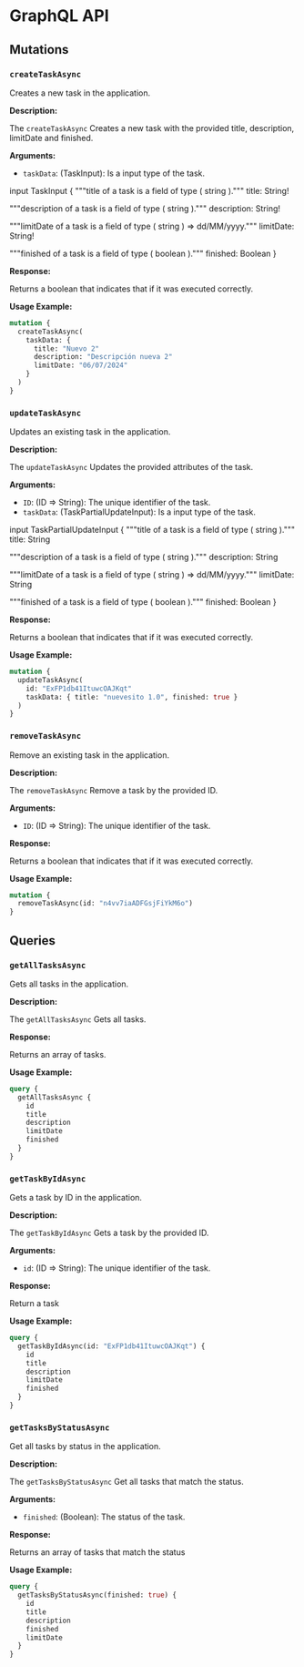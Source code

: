 # GraphQL API

## Mutations

### `createTaskAsync`

Creates a new task in the application.

**Description:**

The `createTaskAsync` Creates a new task with the provided title, description, limitDate and finished.

**Arguments:**

- `taskData`: (TaskInput): Is a input type of the task.

input TaskInput {
"""title of a task is a field of type ( string )."""
title: String!

"""description of a task is a field of type ( string )."""
description: String!

"""limitDate of a task is a field of type ( string ) => dd/MM/yyyy."""
limitDate: String!

"""finished of a task is a field of type ( boolean )."""
finished: Boolean
}

**Response:**

Returns a boolean that indicates that if it was executed correctly.

**Usage Example:**

```graphql
mutation {
  createTaskAsync(
    taskData: {
      title: "Nuevo 2"
      description: "Descripción nueva 2"
      limitDate: "06/07/2024"
    }
  )
}
```

### `updateTaskAsync`

Updates an existing task in the application.

**Description:**

The `updateTaskAsync` Updates the provided attributes of the task.

**Arguments:**

- `ID`: (ID => String): The unique identifier of the task.
- `taskData`: (TaskPartialUpdateInput): Is a input type of the task.

input TaskPartialUpdateInput {
"""title of a task is a field of type ( string )."""
title: String

"""description of a task is a field of type ( string )."""
description: String

"""limitDate of a task is a field of type ( string ) => dd/MM/yyyy."""
limitDate: String

"""finished of a task is a field of type ( boolean )."""
finished: Boolean
}

**Response:**

Returns a boolean that indicates that if it was executed correctly.

**Usage Example:**

```graphql
mutation {
  updateTaskAsync(
    id: "ExFP1db41ItuwcOAJKqt"
    taskData: { title: "nuevesito 1.0", finished: true }
  )
}
```

### `removeTaskAsync`

Remove an existing task in the application.

**Description:**

The `removeTaskAsync` Remove a task by the provided ID.

**Arguments:**

- `ID`: (ID => String): The unique identifier of the task.

**Response:**

Returns a boolean that indicates that if it was executed correctly.

**Usage Example:**

```graphql
mutation {
  removeTaskAsync(id: "n4vv7iaADFGsjFiYkM6o")
}
```

## Queries

### `getAllTasksAsync`

Gets all tasks in the application.

**Description:**

The `getAllTasksAsync` Gets all tasks.

**Response:**

Returns an array of tasks.

**Usage Example:**

```graphql
query {
  getAllTasksAsync {
    id
    title
    description
    limitDate
    finished
  }
}
```

### `getTaskByIdAsync`

Gets a task by ID in the application.

**Description:**

The `getTaskByIdAsync` Gets a task by the provided ID.

**Arguments:**

- `id`: (ID => String): The unique identifier of the task.

**Response:**

Return a task

**Usage Example:**

```graphql
query {
  getTaskByIdAsync(id: "ExFP1db41ItuwcOAJKqt") {
    id
    title
    description
    limitDate
    finished
  }
}
```

### `getTasksByStatusAsync`

Get all tasks by status in the application.

**Description:**

The `getTasksByStatusAsync` Get all tasks that match the status.

**Arguments:**

- `finished`: (Boolean): The status of the task.

**Response:**

Returns an array of tasks that match the status

**Usage Example:**

```graphql
query {
  getTasksByStatusAsync(finished: true) {
    id
    title
    description
    finished
    limitDate
  }
}
```
